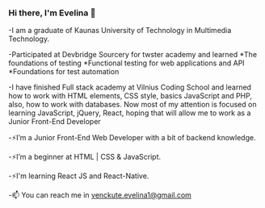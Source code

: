 ### Hi there, I'm Evelina 👋

-I am a graduate of Kaunas University of Technology in Multimedia Technology. 

-Participated at Devbridge Sourcery for twster academy and learned 
*The foundations of testing
*Functional testing for web applications and API
*Foundations for test automation

-I have finished Full stack academy at Vilnius Coding School and learned how to work with HTML elements, CSS style, basics JavaScript and PHP, also, how to work with databases. Now most of my attention is focused on learning JavaScript, jQuery, React, hoping that will allow me to work as a Junior Front-End Developer


-⚡I’m a Junior Front-End Web Developer with a bit of backend knowledge.

-⚡I’m a beginner at HTML | CSS & JavaScript.

-⚡I'm learning React JS and React-Native.

-📫 You can reach me in venckute.evelina1@gmail.com
